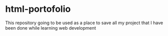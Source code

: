 # html-portofolio
This repository going to be used as a place to save all my project that I have been done while learning web development

